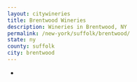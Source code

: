 ```yaml
---
layout: citywineries
title: Brentwood Wineries
description: Wineries in Brentwood, NY
permalink: /new-york/suffolk/brentwood/
state: ny
county: suffolk
city: brentwood
---
```

-
